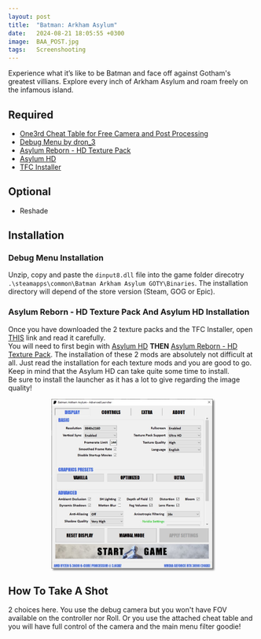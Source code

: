 ```yaml
---
layout: post
title:  "Batman: Arkham Asylum"
date:   2024-08-21 18:05:55 +0300
image:  BAA_POST.jpg
tags:   Screenshooting
---
```

Experience what it’s like to be Batman and face off against Gotham's greatest villians. Explore every inch of Arkham Asylum and roam freely on the infamous island.

## Required
* [One3rd Cheat Table for Free Camera and Post Processing](https://anticowl.github.com/files/BatmanAA_One3rd_Camera_Merged-V2024.CT)
* [Debug Menu by dron_3](https://mega.nz/file/k0kQhQhL#T7UaN_fmEgqAqSr2tB7EU1lnttRO_6ZQ8ltP5-9KVKY)
* [Asylum Reborn - HD Texture Pack](https://www.nexusmods.com/batmanarkhamasylum/mods/1?tab=description)
* [Asylum HD](https://www.nexusmods.com/batmanarkhamasylum/mods/177?tab=files)
* [TFC Installer](https://www.nexusmods.com/site/mods/588)

## Optional
* Reshade

## Installation 

### Debug Menu Installation 
Unzip, copy and paste the `dinput8.dll` file into the game folder direcotry `.\steamapps\common\Batman Arkham Asylum GOTY\Binaries`.
The installation directory will depend of the store version (Steam, GOG or Epic). 

### Asylum Reborn - HD Texture Pack And Asylum HD Installation
Once you have downloaded the 2 texture packs and the TFC Installer, open [THIS](https://steamcommunity.com/sharedfiles/filedetails/?id=1159691355) link and read it carefully.<br /> You will need to first begin with [Asylum HD](https://www.nexusmods.com/batmanarkhamasylum/mods/177?tab=files) **THEN** [Asylum Reborn - HD Texture Pack](https://www.nexusmods.com/batmanarkhamasylum/mods/1?tab=description). The installation of these 2 mods are absolutely not difficult at all. Just read the installation for each texture mods and you are good to go. Keep in mind that the Asylum HD can take quite some time to install.<br />
Be sure to install the launcher as it has a lot to give regarding the image quality!

<div style="width:65%; margin: auto;">
<img src="/images/BAA-01.jpg" alt="UUU v3 GUI" style="box-shadow: 3px 3px 3px gray;">
</div>
<div> </div>

## How To Take A Shot

2 choices here. You use the debug camera but you won't have FOV available on the controller nor Roll. Or you use the attached cheat table and you will have full control of the camera and the main menu filter goodie! 



